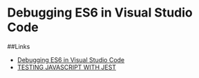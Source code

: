 Debugging ES6 in Visual Studio Code
===================================

##Links

- [Debugging ES6 in Visual Studio Code](https://medium.com/@drcallaway/debugging-es6-in-visual-studio-code-4444db797954)
- [TESTING JAVASCRIPT WITH JEST](https://flaviocopes.com/jest/)